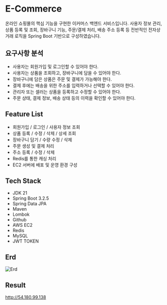 # E-Commerce
온라인 쇼핑몰의 핵심 기능을 구현한 이커머스 백엔드 서비스입니다. 사용자 정보 관리, 상품 등록 및 조회, 장바구니 기능, 주문/결제 처리, 배송 주소 등록 등 전반적인 전자상거래 로직을 Spring Boot 기반으로 구성하였습니다.

## 요구사항 분석 
- 사용자는 회원가입 및 로그인할 수 있어야 한다.
- 사용자는 상품을 조회하고, 장바구니에 담을 수 있어야 한다.
- 장바구니에 담은 상품은 주문 및 결제가 가능해야 한다.
- 결제 후에는 배송을 위한 주소를 입력하거나 선택할 수 있어야 한다.
- 관리자 또는 셀러는 상품을 등록하고 수정할 수 있어야 한다.
- 주문 상태, 결제 정보, 배송 상태 등의 이력을 확인할 수 있어야 한다.

## Feature List   

- 회원가입 / 로그인 / 사용자 정보 조회
- 상품 등록 / 수정 / 삭제 / 상세 조회
- 장바구니 담기 / 수량 수정 / 삭제
- 주문 생성 및 결제 처리
- 주소 등록 / 수정 / 삭제
- Redis를 통한 캐싱 처리
- EC2 서버에 배포 및 운영 환경 구성  

## Tech Stack   

- JDK 21
- Spring Boot 3.2.5
- Spring Data JPA
- Maven
- Lombok
- Github
- AWS EC2
- Redis
- MySQL
- JWT TOKEN


## Erd
![Erd](https://github.com/user-attachments/assets/8f952ce6-4261-45ee-8a5c-d8c069b263d8)


## Result   
  http://54.180.99.138
